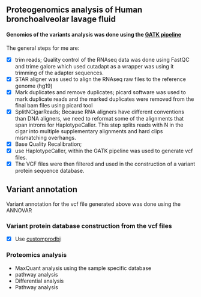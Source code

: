## Proteogenomics analysis of Human bronchoalveolar lavage fluid
#### Genomics of the variants analysis was done using the [GATK pipeline](https://gatk.broadinstitute.org/hc/en-us/articles/360035531192?id=4067)
The general steps for me are:
- [x] trim reads; Quality control of the RNAseq data was done using FastQC and trime galore which used cutadapt as a wrapper was using it trimming of the adapter sequences.
- [x] STAR aligner was used to align the RNAseq raw files to the reference genome (hg19)
- [x] Mark duplicates and remove duplicates; picard software was used to mark duplicate reads and the marked duplicates were removed from the final bam files using picard tool
- [x] SplitNCigarReads; Because RNA aligners have different conventions than DNA aligners, we need to reformat some of the alignments that span introns for HaplotypeCaller. This step splits reads with N in the cigar into multiple supplementary alignments and hard clips mismatching overhangs.
- [x] Base Quality Recalibration; 
- [x] use HaplotypeCaller, within the GATK pipeline was used to generate vcf files. 
- [x] The VCF files were then filtered and used in the construction of a variant protein sequence database.

## Variant annotation
Variant annotation for the vcf file generated above was done using the ANNOVAR  

### Variant protein database construction from the vcf files
- [x] Use [customprodbj](https://github.com/wenbostar/Customprodbj)
### Proteomics analysis
- MaxQuant analysis using the sample specific database
- pathway analysis
- Differential analysis
- Pathway analysis
